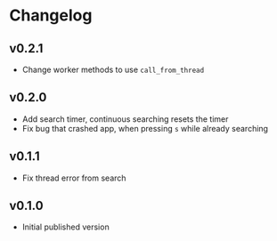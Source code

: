 # Changelog

## v0.2.1
- Change worker methods to use `call_from_thread`

## v0.2.0
- Add search timer, continuous searching resets the timer
- Fix bug that crashed app, when pressing `s` while already searching

## v0.1.1
- Fix thread error from search

## v0.1.0
- Initial published version
